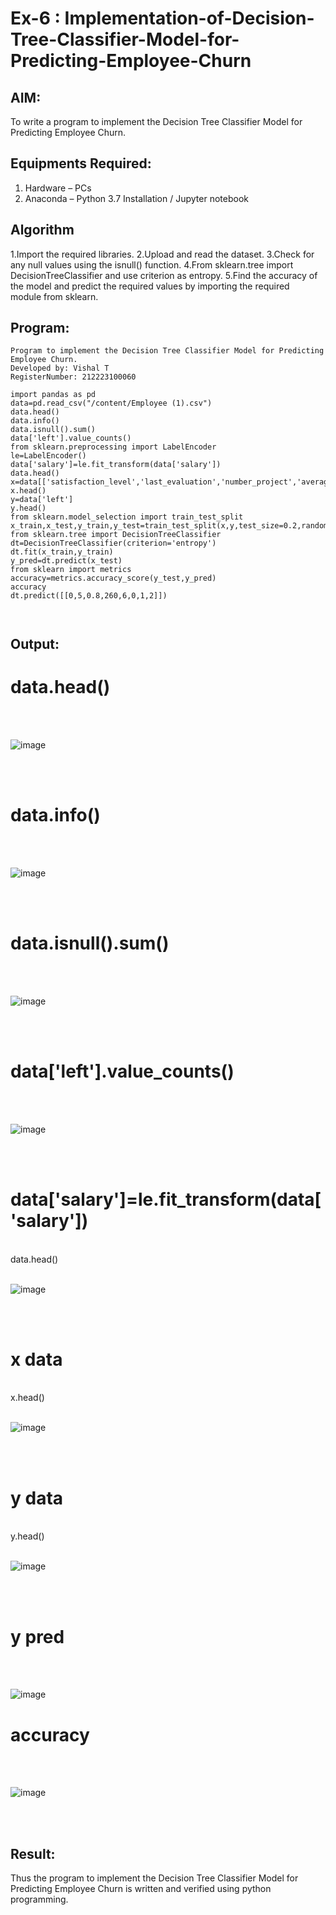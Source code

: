 # Ex-6 : Implementation-of-Decision-Tree-Classifier-Model-for-Predicting-Employee-Churn

## AIM:
To write a program to implement the Decision Tree Classifier Model for Predicting Employee Churn.

## Equipments Required:
1. Hardware – PCs
2. Anaconda – Python 3.7 Installation / Jupyter notebook

## Algorithm
1.Import the required libraries.
2.Upload and read the dataset.
3.Check for any null values using the isnull() function.
4.From sklearn.tree import DecisionTreeClassifier and use criterion as entropy.
5.Find the accuracy of the model and predict the required values by importing the required module from sklearn.

## Program:
```
Program to implement the Decision Tree Classifier Model for Predicting Employee Churn.
Developed by: Vishal T
RegisterNumber: 212223100060
```

```
import pandas as pd
data=pd.read_csv("/content/Employee (1).csv")
data.head()
data.info()
data.isnull().sum()
data['left'].value_counts()
from sklearn.preprocessing import LabelEncoder
le=LabelEncoder()
data['salary']=le.fit_transform(data['salary'])
data.head()
x=data[['satisfaction_level','last_evaluation','number_project','average_montly_hours','time_spend_company','Work_accident','promotion_last_5years','salary']]
x.head()
y=data['left']
y.head()
from sklearn.model_selection import train_test_split
x_train,x_test,y_train,y_test=train_test_split(x,y,test_size=0.2,random_state=0)
from sklearn.tree import DecisionTreeClassifier
dt=DecisionTreeClassifier(criterion='entropy')
dt.fit(x_train,y_train)
y_pred=dt.predict(x_test)
from sklearn import metrics
accuracy=metrics.accuracy_score(y_test,y_pred)
accuracy
dt.predict([[0,5,0.8,260,6,0,1,2]])



```

## Output:



# data.head()
<br>
<br>

![image](https://github.com/shrenidhi28/Implementation-of-Decision-Tree-Classifier-Model-for-Predicting-Employee-Churn/assets/155261096/1dde3089-f94c-4d34-908e-e7191f218a0d)

<br>
<br>

# data.info()
<br>
<br>

![image](https://github.com/shrenidhi28/Implementation-of-Decision-Tree-Classifier-Model-for-Predicting-Employee-Churn/assets/155261096/7d02284a-5a59-4a1b-99de-d850ab4774c0)

<br>
<br>

# data.isnull().sum()
<br>
<br>

![image](https://github.com/shrenidhi28/Implementation-of-Decision-Tree-Classifier-Model-for-Predicting-Employee-Churn/assets/155261096/cdfce366-4063-4aa1-9127-afb961b47fdf)

<br>
<br>

# data['left'].value_counts()
<br>
<br>

![image](https://github.com/shrenidhi28/Implementation-of-Decision-Tree-Classifier-Model-for-Predicting-Employee-Churn/assets/155261096/ce5cf10e-beee-4370-8e06-7fea0e66e458)

<br>
<br>


# data['salary']=le.fit_transform(data['salary'])
<br>
data.head()
<br>
<br>

![image](https://github.com/shrenidhi28/Implementation-of-Decision-Tree-Classifier-Model-for-Predicting-Employee-Churn/assets/155261096/b3c67b9a-2f39-4c97-9d07-4b46016f37d9)

<br>
<br>

# x data
<br>
x.head()
<br>
<br>

![image](https://github.com/shrenidhi28/Implementation-of-Decision-Tree-Classifier-Model-for-Predicting-Employee-Churn/assets/155261096/b7e7fbc0-4130-47f1-af5b-4e633d3ff6a2)

<br>
<br>

# y data
<br>
y.head()
<br>
<br>

![image](https://github.com/shrenidhi28/Implementation-of-Decision-Tree-Classifier-Model-for-Predicting-Employee-Churn/assets/155261096/1c6a1fc0-520b-438f-b342-14b38b9800b8)

<br>
<br>

# y pred
<br>
<br>

![image](https://github.com/shrenidhi28/Implementation-of-Decision-Tree-Classifier-Model-for-Predicting-Employee-Churn/assets/155261096/246765ac-621b-42b1-aa57-f57702c323bc)
<br>

# accuracy
<br>
<br>

![image](https://github.com/shrenidhi28/Implementation-of-Decision-Tree-Classifier-Model-for-Predicting-Employee-Churn/assets/155261096/f6ea4eee-0c00-424c-879a-356bbede5592)

<br>
<br>


## Result:
Thus the program to implement the  Decision Tree Classifier Model for Predicting Employee Churn is written and verified using python programming.
